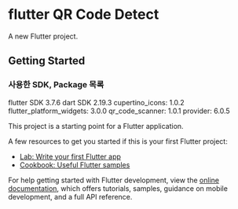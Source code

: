 # flutter QR Code Detect

A new Flutter project.

## Getting Started

### 사용한 SDK, Package 목록
flutter SDK 3.7.6
dart SDK 2.19.3
cupertino_icons: 1.0.2
flutter_platform_widgets: 3.0.0
qr_code_scanner: 1.0.1
provider: 6.0.5  





This project is a starting point for a Flutter application.

A few resources to get you started if this is your first Flutter project:

- [Lab: Write your first Flutter app](https://docs.flutter.dev/get-started/codelab)
- [Cookbook: Useful Flutter samples](https://docs.flutter.dev/cookbook)

For help getting started with Flutter development, view the
[online documentation](https://docs.flutter.dev/), which offers tutorials,
samples, guidance on mobile development, and a full API reference.
